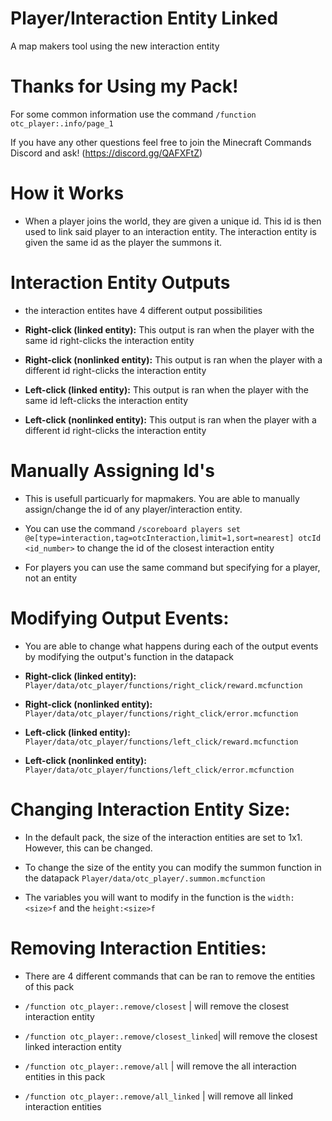 # Player/Interaction Entity Linked
 A map makers tool using the new interaction entity

# Thanks for Using my Pack!
For some common information use the command ```/function otc_player:.info/page_1```

If you have any other questions feel free to join the Minecraft Commands Discord and ask! (https://discord.gg/QAFXFtZ)

# How it Works
- When a player joins the world, they are given a unique id. This id is then used to link said player to an interaction entity. The interaction entity is given the same id as the player the summons it. 

# Interaction Entity Outputs
* the interaction entites have 4 different output possibilities

- **Right-click (linked entity):** This output is ran when the player with the same id right-clicks the interaction entity

- **Right-click (nonlinked entity):** This output is ran when the player with a different id right-clicks the interaction entity

- **Left-click (linked entity):** This output is ran when the player with the same id left-clicks the interaction entity

- **Left-click (nonlinked entity):** This output is ran when the player with a different id right-clicks the interaction entity

# Manually Assigning Id's 
- This is usefull particuarly for mapmakers. You are able to manually assign/change the id of any player/interaction entity. 

- You can use the command ```/scoreboard players set @e[type=interaction,tag=otcInteraction,limit=1,sort=nearest] otcId <id_number>``` to change the id of the closest interaction entity

- For players you can use the same command but specifying for a player, not an entity 

# Modifying Output Events: 
- You are able to change what happens during each of the output events by modifying the output's function in the datapack 

- **Right-click (linked entity):** ```Player/data/otc_player/functions/right_click/reward.mcfunction```

- **Right-click (nonlinked entity):** ```Player/data/otc_player/functions/right_click/error.mcfunction```

- **Left-click (linked entity):** ```Player/data/otc_player/functions/left_click/reward.mcfunction```

- **Left-click (nonlinked entity):** ```Player/data/otc_player/functions/left_click/error.mcfunction```

# Changing Interaction Entity Size:
- In the default pack, the size of the interaction entities are set to 1x1. However, this can be changed.

- To change the size of the entity you can modify the summon function in the datapack ```Player/data/otc_player/.summon.mcfunction```

- The variables you will want to modify in the function is the ```width:<size>f``` and the ```height:<size>f```

# Removing Interaction Entities:
 - There are 4 different commands that can be ran to remove the entities of this pack

 - ```/function otc_player:.remove/closest``` | will remove the closest interaction entity
 
- ```/function otc_player:.remove/closest_linked```| will remove the closest linked interaction entity

- ```/function otc_player:.remove/all``` | will remove the all interaction entities in this pack

- ```/function otc_player:.remove/all_linked``` | will remove all linked interaction entities
